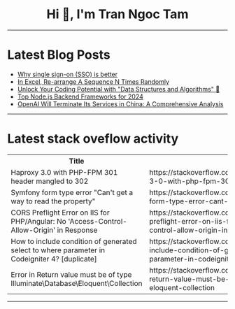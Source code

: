 <h1 align="center">Hi 👋, I'm Tran Ngoc Tam</h1>

---

# Latest Blog Posts 
<!-- BLOG-POST-LIST:START -->
- [Why single sign-on &lpar;SSO&rpar; is better](https://dev.to/logto/why-single-sign-on-sso-is-better-4maf)
- [In Excel, Re-arrange A Sequence N Times Randomly](https://dev.to/judith677/in-excel-re-arrange-a-sequence-n-times-randomly-3g0d)
- [Unlock Your Coding Potential with &quot;Data Structures and Algorithms&quot; 🔑](https://dev.to/getvm/unlock-your-coding-potential-with-data-structures-and-algorithms-hdf)
- [Top Node.js Backend Frameworks for 2024](https://dev.to/3a5abi/top-nodejs-backend-frameworks-for-2024-4f57)
- [OpenAI Will Terminate Its Services in China: A Comprehensive Analysis](https://dev.to/derek-compdf/openai-will-terminate-its-services-in-china-a-comprehensive-analysis-257d)
<!-- BLOG-POST-LIST:END -->

---

# Latest stack oveflow activity
<table>
  <tr><th>Title</th><th>Link</th></tr>
  <!-- STACKOVERFLOW:START --><tr><td>Haproxy 3.0 with PHP-FPM 301 header mangled to 302</td><td>https://stackoverflow.com/questions/78670597/haproxy-3-0-with-php-fpm-301-header-mangled-to-302</td></tr><tr><td>Symfony form type error &quot;Can&#39;t get a way to read the property&quot;</td><td>https://stackoverflow.com/questions/78670562/symfony-form-type-error-cant-get-a-way-to-read-the-property</td></tr><tr><td>CORS Preflight Error on IIS for PHP/Angular: No &#39;Access-Control-Allow-Origin&#39; in Response</td><td>https://stackoverflow.com/questions/78670501/cors-preflight-error-on-iis-for-php-angular-no-access-control-allow-origin-in</td></tr><tr><td>How to include condition of generated select to where parameter in Codeigniter 4? [duplicate]</td><td>https://stackoverflow.com/questions/78670383/how-to-include-condition-of-generated-select-to-where-parameter-in-codeigniter-4</td></tr><tr><td>Error in Return value must be of type Illuminate\Database\Eloquent\Collection</td><td>https://stackoverflow.com/questions/78670287/error-in-return-value-must-be-of-type-illuminate-database-eloquent-collection</td></tr><!-- STACKOVERFLOW:END -->
</table>

---


